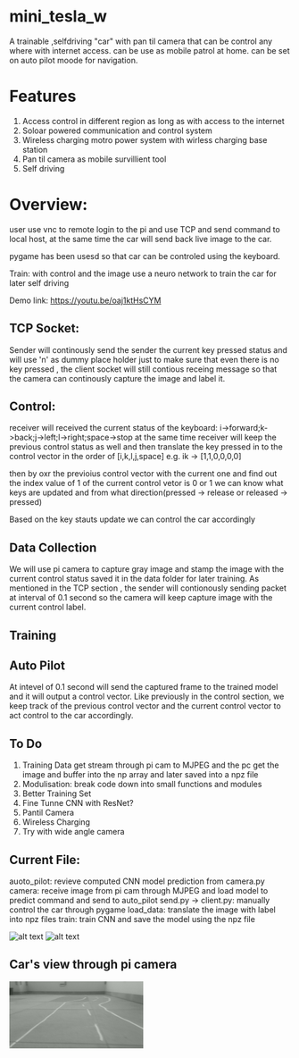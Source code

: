# mini_tesla_w
A trainable ,selfdriving "car" with pan til camera that can be control any where with internet access.
can be use as mobile patrol at home.
can be set on auto pilot moode for navigation.

# Features
1. Access control in different region as long as with access to the internet
2. Soloar powered communication and control system
3. Wireless charging motro power system with wirless charging base station
4. Pan til camera as mobile survillient tool
5. Self driving

# Overview:
user use vnc to remote login to the pi and use TCP and send command to local host, at the same time 
the car will send back live image to the car.

pygame has been usesd so that car can be controled using the keyboard.


Train: 
with control and the image use a neuro network to train the car for later self driving


Demo link:
https://youtu.be/oaj1ktHsCYM

## TCP Socket:
Sender will continously send the sender the current key pressed status and will use 'n' as dummy place holder just to make sure that even there is no key pressed , the client socket will still contious receing message so that the camera can continously capture the image and label it.



## Control:
receiver will received the current status of the keyboard:
i->forward;k->back;j->left;l->right;space->stop
at the same time receiver will keep the previous control status as well
and then translate the key pressed in to the control vector in the order of [i,k,l,j,space]
e.g. ik -> [1,1,0,0,0,0]

then by oxr the previoius control vector with the current one and find out the index value of 1 of the current control vetor is 0 or 1 we can know what keys are updated and from what direction(pressed -> release or released -> pressed)

Based on the key stauts update we can control the car accordingly

## Data Collection
We will use pi camera to capture gray image and stamp the image with the current control status saved it in the data folder for later training.
As mentioned in the TCP section , the sender will contionously sending packet at interval of 0.1 second so the camera will keep capture image with the current control label.

## Training

## Auto Pilot
At intevel of 0.1 second will send the captured frame to the trained model and it will output a control vector.
Like previously in the control section, we keep track of the previous control vector and the current control vector to act control to the car accordingly.


## To Do
1. Training Data get stream through pi cam to MJPEG and the pc get the image and buffer into the np array and later saved into a npz file
2. Modulisation: break code down into small functions and modules
3. Better Training Set
4. Fine Tunne CNN with ResNet?
5. Pantil Camera
6. Wireless Charging
7. Try with wide angle camera

## Current File:
auoto_pilot: revieve computed CNN model prediction from camera.py
camera: receive image from pi cam through MJPEG and load model to predict command and send to auto_pilot
send.py -> client.py: manually control the car through pygame
load_data: translate the image with label into npz files 
train: train CNN and save the model using the npz file








![alt text](car1.jepg)
![alt text](car2.jepg)
## Car's view through pi camera
![alt text](view.jpg)



